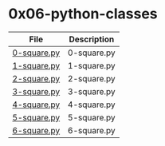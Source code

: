 # 0x06-python-classes

| File      | Description |
| ----------- | ----------- |
| [0-square.py](./0-square.py) | 0-square.py |
| [1-square.py](./1-square.py) | 1-square.py |
| [2-square.py](./2-square.py) | 2-square.py |
| [3-square.py](./3-square.py) | 3-square.py |
| [4-square.py](./4-square.py) | 4-square.py |
| [5-square.py](./5-square.py) | 5-square.py |
| [6-square.py](./6-square.py) | 6-square.py |
